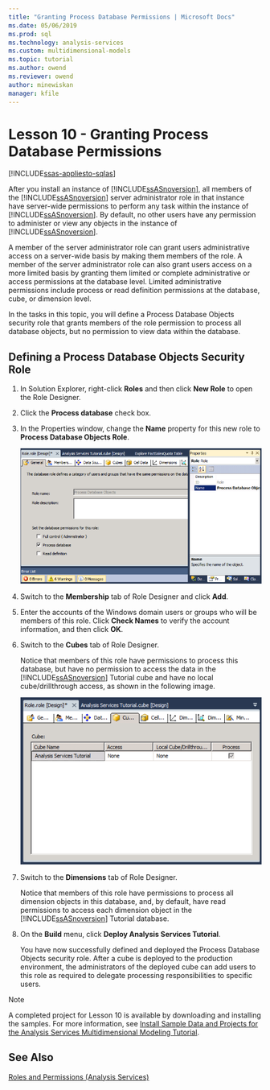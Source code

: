 ```yaml
---
title: "Granting Process Database Permissions | Microsoft Docs"
ms.date: 05/06/2019
ms.prod: sql
ms.technology: analysis-services
ms.custom: multidimensional-models
ms.topic: tutorial
ms.author: owend
ms.reviewer: owend
author: minewiskan
manager: kfile
---
```

# Lesson 10 - Granting Process Database Permissions
[!INCLUDE[ssas-appliesto-sqlas](../includes/ssas-appliesto-sqlas.md)]

After you install an instance of [!INCLUDE[ssASnoversion](../includes/ssasnoversion-md.md)], all members of the [!INCLUDE[ssASnoversion](../includes/ssasnoversion-md.md)] server administrator role in that instance have server-wide permissions to perform any task within the instance of [!INCLUDE[ssASnoversion](../includes/ssasnoversion-md.md)]. By default, no other users have any permission to administer or view any objects in the instance of [!INCLUDE[ssASnoversion](../includes/ssasnoversion-md.md)].  
  
A member of the server administrator role can grant users administrative access on a server-wide basis by making them members of the role. A member of the server administrator role can also grant users access on a more limited basis by granting them limited or complete administrative or access permissions at the database level. Limited administrative permissions include process or read definition permissions at the database, cube, or dimension level.  
  
In the tasks in this topic, you will define a Process Database Objects security role that grants members of the role permission to process all database objects, but no permission to view data within the database.  
  
## Defining a Process Database Objects Security Role  
  
1.  In Solution Explorer, right-click **Roles** and then click **New Role** to open the Role Designer.  
  
2.  Click the **Process database** check box.  
  
3.  In the Properties window, change the **Name** property for this new role to **Process Database Objects Role**.  
  
    ![Role Designer](../media/l10-security-1.png "Role Designer")  
  
4.  Switch to the **Membership** tab of Role Designer and click **Add**.  
  
5.  Enter the accounts of the Windows domain users or groups who will be members of this role. Click **Check Names** to verify the account information, and then click **OK**.  
  
6.  Switch to the **Cubes** tab of Role Designer.  
  
    Notice that members of this role have permissions to process this database, but have no permission to access the data in the [!INCLUDE[ssASnoversion](../includes/ssasnoversion-md.md)] Tutorial cube and have no local cube/drillthrough access, as shown in the following image.  
  
    ![Cubes tab of Role Designer](../media/l10-security-2.png "Cubes tab of Role Designer")  
  
7.  Switch to the **Dimensions** tab of Role Designer.  
  
    Notice that members of this role have permissions to process all dimension objects in this database, and, by default, have read permissions to access each dimension object in the [!INCLUDE[ssASnoversion](../includes/ssasnoversion-md.md)] Tutorial database.  
  
8.  On the **Build** menu, click **Deploy Analysis Services Tutorial**.  
  
    You have now successfully defined and deployed the Process Database Objects security role. After a cube is deployed to the production environment, the administrators of the deployed cube can add users to this role as required to delegate processing responsibilities to specific users.  
  
> [!NOTE]  
> A completed project for Lesson 10 is available by downloading and installing the samples. For more information, see [Install Sample Data and Projects for the Analysis Services Multidimensional Modeling Tutorial](install-sample-data-and-projects.md).  
  
## See Also  
[Roles and Permissions &#40;Analysis Services&#41;](../multidimensional-models/roles-and-permissions-analysis-services.md)  
  
  
  
